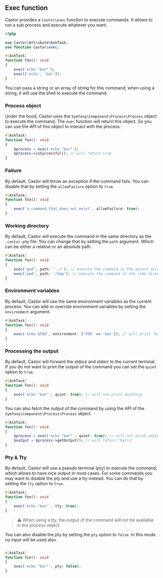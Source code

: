 ## Exec function

Castor provides a `Castor\exec` function to execute commands. It allows to run a sub process and execute whatever you want.

```php
<?php

use Castor\Attribute\AskTask;
use function Castor\exec;

#[AskTask]
function foo(): void
{
    exec('echo "bar"');
    exec(['echo', 'bar']);
}
```

You can pass a string or an array of string for this command, when using a string, it will use the shell to execute the command.

### Process object

Under the hood, Castor uses the `Symfony\Component\Process\Process` object to execute the command. The `exec` function will return
this object. So you can use the API of this object to interact with the process.

```php
#[AskTask]
function foo(): void
{
    $process = exec('echo "bar"');
    $process->isSuccessful(); // will return true
}
```

### Failure

By default, Castor will throw an exception if the command fails. You can disable that by setting the `allowFailure` option to `true`.

```php
#[AskTask]
function foo(): void
{
    exec('a_command_that_does_not_exist', allowFailure: true);
}
```

### Working directory

By default, Castor will execute the command in the same directory as the `.castor.php` file. You can change that by setting the
`path` argument. Which can be either a relative or an absolute path.

```php
#[AskTask]
function foo(): void
{
    exec('pwd', path: '../'); // execute the command in the parent directory of the .castor.php file
    exec('pwd', path: '/tmp'); // execute the command in the /tmp directory
}
```

### Environment variables

By default, Castor will use the same environment variables as the current process. You can add or override environment variables
by setting the `environment` argument.

```php
#[AskTask]
function foo(): void
{
    exec('echo $FOO', environment: ['FOO' => 'bar']); // will print "bar"
}
```

### Processing the output

By default, Castor will forward the stdout and stderr to the current terminal.
If you do not want to print the output of the command you can set the `quiet` option to `true`.

```php
#[AskTask]
function foo(): void
{
    exec('echo "bar"', quiet: true); // will not print anything
}
```

You can also fetch the output of the command by using the API of the `Symfony\Component\Process\Process` object.

```php
#[AskTask]
function foo(): void
{
    $process = exec('echo "bar"', quiet: true); // will not print anything
    $output = $process->getOutput(); // will return "bar\n"
}
```

### Pty & Tty

By default, Castor will use a pseudo terminal (pty) to execute the command, which allows to have nice output in most cases.
For some commands you may want to disable the pty and use a tty instead. You can do that by setting the `tty` option to `true`.

```php
#[AskTask]
function foo(): void
{
    exec('echo "bar"', tty: true);
}
```

> :warning: When using a tty, the output of the command will not be available in the process object.

You can also disable the pty by setting the `pty` option to `false`. In this mode no input will be used also.

```php

#[AskTask]
function foo(): void
{
    exec('echo "bar"', pty: false);
}
```

